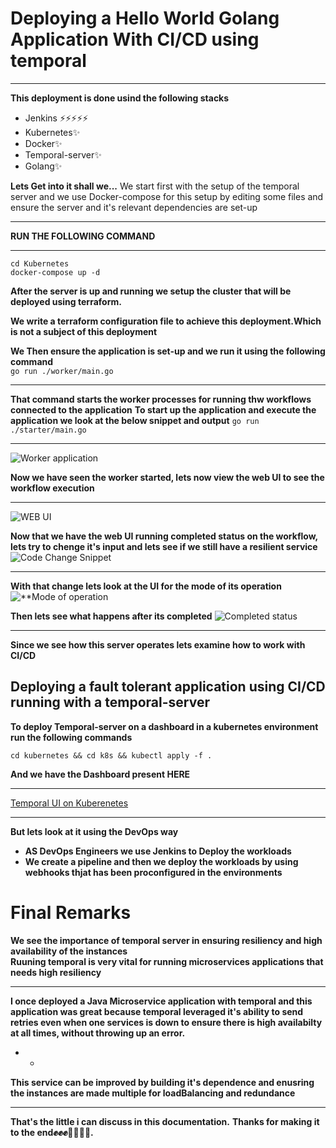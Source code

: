 # Deploying a Hello World Golang Application With CI/CD using temporal

** **

**This deployment is done usind the following stacks</br>**
- Jenkins ⚡️⚡️⚡️⚡️⚡️
- Kubernetes✨
- Docker✨
- Temporal-server✨
- Golang✨

**Lets Get into it shall we...**
We start first with the setup of the temporal server and we use Docker-compose for this setup by editing some files and ensure the server and it's relevant dependencies are set-up

** **
**RUN THE FOLLOWING COMMAND**
** **
``` 
cd Kubernetes
docker-compose up -d 

```
**After the server is up and running we setup the cluster that will be deployed using terraform.**

**We write a terraform configuration file to achieve this deployment.Which is not a subject of this deployment**

**We Then ensure the application is set-up and we run it using the following command</br>**
  `go run ./worker/main.go` 
  ** **
**That command starts the worker processes for running thw workflows connected to the application**
**To start up the application and execute the application we look at the below snippet and output**
`go run ./starter/main.go`
** **
![**Worker application**](https://github.com/Osiephri/temporal-server/blob/master/img/Screenshot%202023-01-06%20at%2008.02.20.png)

**Now we have seen the worker started, lets now view the web UI to see the workflow execution**
** **
![**WEB UI**](https://github.com/Osiephri/temporal-server/blob/master/img/Screenshot%202023-01-06%20at%2011.38.10.png)

**Now that we have the web UI running completed status on the workflow, lets try to chenge it's input and lets see if we still have a resilient service**
![**Code Change Snippet**](https://github.com/Osiephri/temporal-server/blob/master/img/Screenshot%202023-01-06%20at%2011.48.08.png)
** **

**With that change lets look at the UI for the mode of its operation**
![**Mode of operation](https://github.com/Osiephri/temporal-server/blob/master/img/Screenshot%202023-01-06%20at%2009.00.49.png)

**Then lets see what happens after its completed**
![**Completed status**](https://github.com/Osiephri/temporal-server/blob/master/img/Screenshot%202023-01-06%20at%2009.00.49.png)

** **
**Since we see how this server operates lets examine how to work with CI/CD**
## Deploying  a fault tolerant application using CI/CD running with a temporal-server
**To deploy Temporal-server on a dashboard in a kubernetes environment run the following commands**
``` 
cd kubernetes && cd k8s && kubectl apply -f .

```
**And we have the Dashboard present HERE</br>**
** **
[Temporal UI on Kuberenetes](http://ab51700b642b34c638ad963b8ad583ff-372483372.eu-central-1.elb.amazonaws.com:8080/)
** **
**But lets look at it using the DevOps way**
- **AS DevOps Engineers we use Jenkins to Deploy the workloads**
- **We create a pipeline and then we deploy the workloads by using webhooks thjat has been proconfigured in the environments**

# Final Remarks
**We see the importance of temporal server in ensuring resiliency and high availability of the instances</br>**
**Ruuning temporal is very vital for running microservices applications that needs high resiliency</br>**
** **
**I once deployed a Java Microservice application with temporal and this application was great because temporal leveraged it's ability to send retries even when one services is down to ensure there is high availabilty at all times, without throwing up an error.</br>**
* *
**This service can be improved by building it's dependence and enusring the instances are made multiple for loadBalancing and redundance</br>**

** **

**That's the little i can discuss in this documentation.**
**Thanks for making it to the end✊✊✊👊🏼🫰🫰.**
